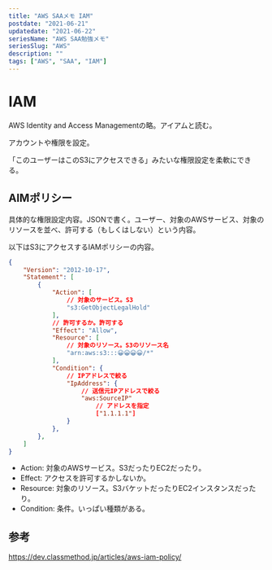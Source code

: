 ```yaml
---
title: "AWS SAAメモ IAM"
postdate: "2021-06-21"
updatedate: "2021-06-22"
seriesName: "AWS SAA勉強メモ"
seriesSlug: "AWS"
description: ""
tags: ["AWS", "SAA", "IAM"]
---
```


# IAM

AWS Identity and Access Managementの略。アイアムと読む。

アカウントや権限を設定。

「このユーザーはこのS3にアクセスできる」みたいな権限設定を柔軟にできる。

## AIMポリシー

具体的な権限設定内容。JSONで書く。ユーザー、対象のAWSサービス、対象のリソースを並べ、許可する（もしくはしない）という内容。

以下はS3にアクセスするIAMポリシーの内容。

```json
{
	"Version": "2012-10-17",
	"Statement": [
		{
			"Action": [
				// 対象のサービス。S3
				"s3:GetObjectLegalHold"
			],
			// 許可するか。許可する
			"Effect": "Allow",
			"Resource": [
				// 対象のリソース。S3のリソース名
				"arn:aws:s3:::😀😀😀😀/*"
			],
			"Condition": {
				// IPアドレスで絞る
				"IpAddress": {
					// 送信元IPアドレスで絞る
					"aws:SourceIP"
						// アドレスを指定
						["1.1.1.1"]
				}
			},
		},
	]
}
```

- Action: 対象のAWSサービス。S3だったりEC2だったり。
- Effect: アクセスを許可するかしないか。
- Resource: 対象のリソース。S3バケットだったりEC2インスタンスだったり。
- Condition: 条件。いっぱい種類がある。

## 参考

https://dev.classmethod.jp/articles/aws-iam-policy/